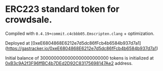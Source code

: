 # ERC223 standard token for crowdsale.

Compiled with `0.4.19+commit.c4cbbb05.Emscripten.clang` + optimization.

Deployed at [0xeE6804868E6212e7d5dc86fFcb4b6584b937d7a1] (https://gastracker.io/0xeE6804868E6212e7d5dc86fFcb4b6584b937d7a1)

Initial balance of 3000000000000000000000000 tokens is initialized at [0xB3c9A2f3F96ffBC4b7DEd2D92C83175698147Ae2](https://gastracker.io/contract/0xB3c9A2f3F96ffBC4b7DEd2D92C83175698147Ae2) address.
